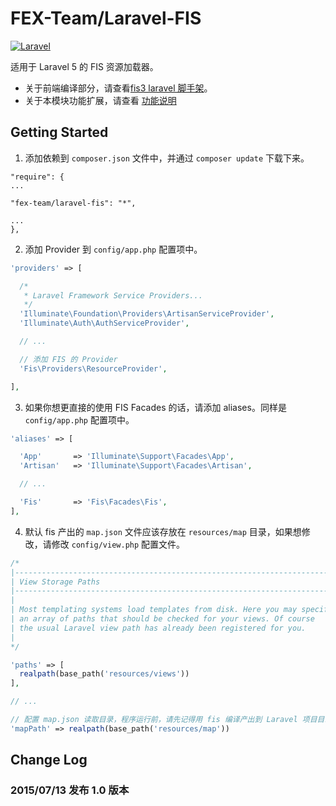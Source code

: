 # FEX-Team/Laravel-FIS

[![Laravel](https://img.shields.io/badge/Laravel-~5.0-orange.svg?style=flat-square)](http://laravel.com)

适用于 Laravel 5 的 FIS 资源加载器。

- 关于前端编译部分，请查看[fis3 laravel 脚手架](https://github.com/fis-scaffold/laravel)。
- 关于本模块功能扩展，请查看 [功能说明](./functions.md)


## Getting Started

1. 添加依赖到 `composer.json` 文件中，并通过 `composer update` 下载下来。

  ```
  "require": {
  ...
  
  "fex-team/laravel-fis": "*",
  
  ...
  },
  ```
2. 添加 Provider 到 `config/app.php` 配置项中。

  ```php
  'providers' => [

    /*
     * Laravel Framework Service Providers...
     */
    'Illuminate\Foundation\Providers\ArtisanServiceProvider',
    'Illuminate\Auth\AuthServiceProvider',
  
    // ...

    // 添加 FIS 的 Provider
    'Fis\Providers\ResourceProvider',

  ],
  
  ```
3. 如果你想更直接的使用 FIS Facades 的话，请添加 aliases。同样是 `config/app.php` 配置项中。

  ```php
  'aliases' => [

    'App'       => 'Illuminate\Support\Facades\App',
    'Artisan'   => 'Illuminate\Support\Facades\Artisan',

    // ...

    'Fis'       => 'Fis\Facades\Fis',
  ],
  ```
4. 默认 fis 产出的 `map.json` 文件应该存放在 `resources/map` 目录，如果想修改，请修改 `config/view.php` 配置文件。

  ```php
  /*
  |--------------------------------------------------------------------------
  | View Storage Paths
  |--------------------------------------------------------------------------
  |
  | Most templating systems load templates from disk. Here you may specify
  | an array of paths that should be checked for your views. Of course
  | the usual Laravel view path has already been registered for you.
  |
  */

  'paths' => [
    realpath(base_path('resources/views'))
  ],

  // ...

  // 配置 map.json 读取目录，程序运行前，请先记得用 fis 编译产出到 Laravel 项目目录。 
  'mapPath' => realpath(base_path('resources/map'))
  ```

  ## Change Log

  ### 2015/07/13 发布 1.0 版本
